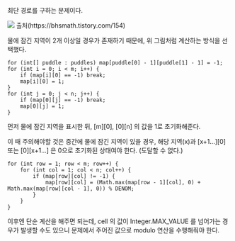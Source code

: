 최단 경로를 구하는 문제이다. 

<img src="https://user-images.githubusercontent.com/17774927/158537683-9dd67ca1-323b-409f-bb11-15b573f394d5.png">
출처(https://bhsmath.tistory.com/154)

물에 잠긴 지역이 2개 이상일 경우가 존재하기 때문에, 위 그림처럼 계산하는 방식을 선택했다.

    for (int[] puddle : puddles) map[puddle[0] - 1][puddle[1] - 1] = -1;
    for (int i = 0; i < m; i++) {
        if (map[i][0] == -1) break;
        map[i][0] = 1;
    }
    for (int j = 0; j < n; j++) {
        if (map[0][j] == -1) break;
        map[0][j] = 1;
    }

먼저 물에 잠긴 지역을 표시한 뒤, [m][0], [0][n] 의 값을 1로 초기화해준다.

이 때 주의해야할 것은 중간에 물에 잠긴 지역이 있을 경우, 해당 지역(x)과 [x+1...][0] 또는 [0][x+1...] 은 0으로 초기화된 상태여야 한다. (도달할 수 없다.)

    for (int row = 1; row < m; row++) {
        for (int col = 1; col < n; col++) {
            if (map[row][col] != -1) {
                map[row][col] = (Math.max(map[row - 1][col], 0) + Math.max(map[row][col - 1], 0)) % DENOM;
            }
        }
    }

이후엔 단순 계산을 해주면 되는데, cell 의 값이 Integer.MAX_VALUE 를 넘어가는 경우가 발생할 수도 있으니 문제에서 주어진 값으로 modulo 연산을 수행해줘야 한다.